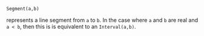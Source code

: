 ```
Segment(a,b)
```

represents a line segment from `a` to `b`.  In the case where `a` and `b` are real and `a < b`, then this is is equivalent to an `Interval(a,b)`.
